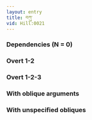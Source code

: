 ```yaml
---
layout: entry
title: བཀུ་
vid: Hill:0021
---
```

### Dependencies (N = 0)


### Overt 1-2


### Overt 1-2-3


### With oblique arguments


### With unspecified obliques
